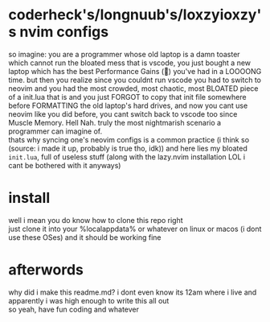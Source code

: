 # coderheck's/longnuub's/loxzyioxzy's nvim configs
so imagine: you are a programmer whose old laptop is a damn toaster which cannot run the bloated mess that is vscode, you just bought a new laptop which has the best Performance Gains (🤑) you've had in a LOOOONG time. but then you realize since you couldnt run vscode you had to switch to neovim and you had the most crowded, most chaotic, most BLOATED piece of a init.lua that is and you just FORGOT to copy that init file somewhere before FORMATTING the old laptop's hard drives, and now you cant use neovim like you did before, you cant switch back to vscode too since Muscle Memory. Hell Nah. truly the most nightmarish scenario a programmer can imagine of. \
thats why syncing one's neovim configs is a common practice (i think so (source: i made it up, probably is true tho, idk)) and here lies my bloated `init.lua`, full of useless stuff (along with the lazy.nvim installation LOL i cant be bothered with it anyways)
# install
well i mean you do know how to clone this repo right \
just clone it into your %localappdata% or whatever on linux or macos (i dont use these OSes) and it should be working fine
# afterwords
why did i make this readme.md? i dont even know its 12am where i live and apparently i was high enough to write this all out \
so yeah, have fun coding and whatever

